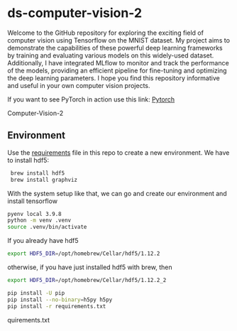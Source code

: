 # ds-computer-vision-2
Welcome to the GitHub repository for exploring the exciting field of computer vision using Tensorflow on the MNIST dataset. My project aims to demonstrate the capabilities of these powerful deep learning frameworks by training and evaluating various models on this widely-used dataset. Additionally, I have integrated MLflow to monitor and track the performance of the models, providing an efficient pipeline for fine-tuning and optimizing the deep learning parameters. I hope you find this repository informative and useful in your own computer vision projects.

If you want to see PyTorch in action use this link: [Pytorch](https://github.com/andrey101010/ds-computer-vision)

Computer-Vision-2

## Environment 
Use the [requirements](requirements.txt) file in this repo to create a new environment. 
We have to install hdf5:

```BASH
 brew install hdf5
 brew install graphviz
```
With the system setup like that, we can go and create our environment and install tensorflow

```BASH
pyenv local 3.9.8
python -m venv .venv
source .venv/bin/activate
```
If you already have hdf5
```BASH
export HDF5_DIR=/opt/homebrew/Cellar/hdf5/1.12.2
```
otherwise, if you have just installed hdf5 with brew, then
```BASH
export HDF5_DIR=/opt/homebrew/Cellar/hdf5/1.12.2_2
```

```BASH
pip install -U pip
pip install --no-binary=h5py h5py
pip install -r requirements.txt
```

quirements.txt
```
